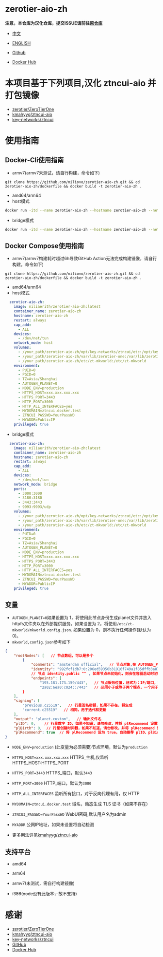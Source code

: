 # zerotier-aio-zh

**注意，本仓库为汉化仓库，提交ISSUE请前往[原仓库](https://github.com/kmahyyg/ztncui-aio)**

- [中文](./README.md)
- [ENGLISH](./README_EN.md)

- [Github](https://github.com/niliovo/zerotier-aio-zh)
- [Docker Hub](https://hub.docker.com/r/niliaerith/zerotier-aio-zh)

# 本项目基于下列项目,汉化 ztncui-aio 并打包镜像

- [zerotier/ZeroTierOne](https://github.niliovo.top/zerotier/ZeroTierOne)
- [kmahyyg/ztncui-aio](https://github.com/kmahyyg/ztncui-aio)
- [key-networks/ztncui](https://github.com/key-networks/ztncui)

# 使用指南

## Docker-Cli使用指南

- armv7(armv7未测试，请自行构建，命令如下)

```
git clone https://github.com/niliovo/zerotier-aio-zh.git && cd zerotier-aio-zh/dockerfile && docker build -t zerotier-aio-zh .
```

- amd64/arm64
- host模式

```sh
docker run -itd --name zerotier-aio-zh --hostname zerotier-aio-zh --net host --restart always --cap-add=NET_ADMIN --device /dev/net/tun:/dev/net/tun -v /your_path/zerotier-aio-zh/opt/key-networks/ztncui/etc:/opt/key-networks/ztncui/etc -v /your_path/zerotier-aio-zh/var/lib/zerotier-one:/var/lib/zerotier-one -v /your_path/zerotier-aio-zh/etc/zt-mkworld:/etc/zt-mkworld -e PUID=0 -e PGID=0 -e TZ=Asia/Shanghai -e AUTOGEN_PLANET=0 -e NODE_ENV=production -e HTTPS_HOST=xxx.xxx.xxx.xxx -e HTTPS_PORT=3443 -e HTTP_PORT=3000 -e HTTP_ALL_INTERFACES=yes -e MYDOMAIN=ztncui.docker.test -e ZTNCUI_PASSWD=YourPassWD -e MYADDR=PublicIP --privileged=true niliaerith/zerotier-aio-zh:latest

```

- bridge模式

```sh
docker run -itd --name zerotier-aio-zh --hostname zerotier-aio-zh --net bridge -p3000:3000 -p3180:3180 -p3443:3443 -p9993:9993/udp --restart always --cap-add=NET_ADMIN --device /dev/net/tun:/dev/net/tun -v /your_path/zerotier-aio-zh/opt/key-networks/ztncui/etc:/opt/key-networks/ztncui/etc -v /your_path/zerotier-aio-zh/var/lib/zerotier-one:/var/lib/zerotier-one -v /your_path/zerotier-aio-zh/etc/zt-mkworld:/etc/zt-mkworld -e PUID=0 -e PGID=0 -e TZ=Asia/Shanghai -e AUTOGEN_PLANET=0 -e NODE_ENV=production -e HTTPS_HOST=xxx.xxx.xxx.xxx -e HTTPS_PORT=3443 -e HTTP_PORT=3000 -e HTTP_ALL_INTERFACES=yes -e MYDOMAIN=ztncui.docker.test -e ZTNCUI_PASSWD=YourPassWD -e MYADDR=PublicIP --privileged=true niliaerith/zerotier-aio-zh:latest
```

## Docker Compose使用指南

- armv7(armv7构建耗时超过6h导致GitHub Action无法完成构建镜像，请自行构建，命令如下)

```
git clone https://github.com/niliovo/zerotier-aio-zh.git && cd zerotier-aio-zh/dockerfile && docker build -t zerotier-aio-zh .
```

- amd64/arm64
- host模式

```compose.yml
  zerotier-aio-zh:
    image: niliaerith/zerotier-aio-zh:latest
    container_name: zerotier-aio-zh
    hostname: zerotier-aio-zh
    restart: always
    cap_add:
      - ALL
    devices:
      - /dev/net/tun
    network_mode: host
    volumes:
      - /your_path/zerotier-aio-zh/opt/key-networks/ztncui/etc:/opt/key-networks/ztncui/etc
      - /your_path/zerotier-aio-zh/var/lib/zerotier-one:/var/lib/zerotier-one
      - /your_path/zerotier-aio-zh/etc/zt-mkworld:/etc/zt-mkworld
    environment:
      - PUID=0
      - PGID=0
      - TZ=Asia/Shanghai
      - AUTOGEN_PLANET=0
      - NODE_ENV=production
      - HTTPS_HOST=xxx.xxx.xxx.xxx
      - HTTPS_PORT=3443
      - HTTP_PORT=3000
      - HTTP_ALL_INTERFACES=yes
      - MYDOMAIN=ztncui.docker.test
      - ZTNCUI_PASSWD=YourPassWD
      - MYADDR=PublicIP
    privileged: true
```

- bridge模式

```compose.yml
  zerotier-aio-zh:
    image: niliaerith/zerotier-aio-zh:latest
    container_name: zerotier-aio-zh
    hostname: zerotier-aio-zh
    restart: always
    cap_add:
      - ALL
    devices:
      - /dev/net/tun
    network_mode: bridge
    ports:
      - 3000:3000
      - 3180:3180
      - 3443:3443
      - 9993:9993/udp
    volumes:
      - /your_path/zerotier-aio-zh/opt/key-networks/ztncui/etc:/opt/key-networks/ztncui/etc
      - /your_path/zerotier-aio-zh/var/lib/zerotier-one:/var/lib/zerotier-one
      - /your_path/zerotier-aio-zh/etc/zt-mkworld:/etc/zt-mkworld
    environment:
      - PUID=0
      - PGID=0
      - TZ=Asia/Shanghai
      - AUTOGEN_PLANET=0
      - NODE_ENV=production
      - HTTPS_HOST=xxx.xxx.xxx.xxx
      - HTTPS_PORT=3443
      - HTTP_PORT=3000
      - HTTP_ALL_INTERFACES=yes
      - MYDOMAIN=ztncui.docker.test
      - ZTNCUI_PASSWD=YourPassWD
      - MYADDR=PublicIP
    privileged: true
```

## 变量

- `AUTOGEN_PLANET=0`如果设置为 1，将使用此节点身份生成planet文件并放入httpfs文件夹以在外部提供服务。如果设置为 2，将使用`/etc/zt-mkworld/mkworld.config.json`. 如果设置为 0，则不执行任何操作(默认为0)。
- `mkworld,config.json`参考如下

```json
{
    "rootNodes": [   // 节点数组，可以是多个
        {
            "comments": "amsterdam official",   // 节点对象,在 AUTOGEN_PLANET=1 时将自动生成
            "identity": "992fcf1db7:0:206ed59350b31916f749a1f85dffb3a8787dcbf83b8c6e9448d4e3ea0e3369301be716c3609344a9d1533850fb4460c50af43322bcfc8e13d3301a1f1003ceb6",  
            // 节点 identity.public ^^ , 如果节点未初始化，则会在容器启动时初始化
            "endpoints": [
                "195.181.173.159/443",   // 节点服务位置，格式为：IP/端口，如果 AUTOGEN_PLANET=1 将自动生成
                "2a02:6ea0:c024::/443"   // 必须小于或等于两个端点，一个用于 IPv4，一个用于 IPv6。如果有多个 IP，则设置具有不同标识的多个节点。
        }
    ],
    "signing": [
        "previous.c25519",   // 行星签名密钥，如果不存在，将生成
        "current.c25519"   // 相同，用于迭代和更新
    ],
    "output": "planet.custom",   // 输出文件名
    "plID": 0,    // 行星数字 ID，如果不知道，请勿修改，并将 plRecommend 设置为 true
    "plBirth": 0,  // 行星创建时间戳，如果不知道，请勿修改，并将 plRecommend 设为 true
    "plRecommend": true  // 将 plRecommend 设为 true，自动推荐 plID、plBirth 值。更多详情，请阅读 zerotier-one 官方软件仓库中的 mkworld 源代码
}
```

- `NODE_ENV=production` (此变量为必须需要)节点环境，默认为`production`
- `HTTPS_HOST=xxx.xxx.xxx.xxx` HTTPS_主机,仅监听 HTTPS_HOST:HTTPS_PORT
- `HTTPS_PORT=3443` HTTPS_端口，默认`3443`
- `HTTP_PORT=3000` HTTP_端口，默认为`3000`
- `HTTP_ALL_INTERFACES` 监听所有接口，对于反向代理有用，仅 HTTP
- `MYDOMAIN=ztncui.docker.test` 域名，动态生成 TLS 证书（如果不存在）
- `ZTNCUI_PASSWD=YourPassWD` WebUI密码,默认用户名为admin
- `MYADDR` 公网IP地址，如果未设置将自动检测

- 更多用法详见[kmahyyg/ztncui-aio](https://github.com/kmahyyg/ztncui-aio)

## 支持平台

- amd64
- arm64
- armv7(未测试，需自行构建镜像)

- ~~i386(node没有此版本，故不支持)~~

# 感谢

- [zerotier/ZeroTierOne](https://github.niliovo.top/zerotier/ZeroTierOne)
- [kmahyyg/ztncui-aio](https://github.com/kmahyyg/ztncui-aio)
- [key-networks/ztncui](https://github.com/key-networks/ztncui)
- [GitHub](https://github.com/)
- [Docker Hub](https://hub.docker.com/)
